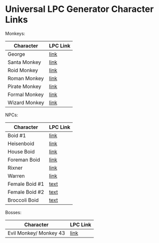 # Universal LPC Generator Character Links

Monkeys:

| Character     | LPC Link                                                                                                                                                                                                                                                                                                                                                                                                                                                                                                                                                                                                                                                                                                                                                                       |
| ------------- | ------------------------------------------------------------------------------------------------------------------------------------------------------------------------------------------------------------------------------------------------------------------------------------------------------------------------------------------------------------------------------------------------------------------------------------------------------------------------------------------------------------------------------------------------------------------------------------------------------------------------------------------------------------------------------------------------------------------------------------------------------------------------------ |
| George        | [link](https://sanderfrenken.github.io/Universal-LPC-Spritesheet-Character-Generator/#?body=Body_color_amber&head=Human_male_amber&sex=male&nose=Button_nose_amber&ears=none&shadow=Shadow_shadow&tail=Cat_Tail_chestnut&furry_ears=none&eyes=Eyes_blue&eyebrows=Thick_Eyebrows_ash&shield=none&beard=none&wrinkes=none&hair=Cowlick_tall_chestnut&vest=none&clothes=Longsleeve_rose&legs=Pantaloons_rose&backpack=none&shoes=none&socks=none)                                                                                                                                                                                                                                                                                                                                 |
| Santa Monkey  | [link](https://sanderfrenken.github.io/Universal-LPC-Spritesheet-Character-Generator/#?body=Body_color_amber&head=Human_male_amber&sex=male&nose=Button_nose_amber&ears=none&shadow=Shadow_shadow&tail=Cat_Tail_chestnut&furry_ears=none&eyes=Eyes_blue&eyebrows=Thick_Eyebrows_ash&shield=none&beard=none&wrinkes=none&hair=Cowlick_tall_chestnut&vest=none&clothes=Longsleeve_rose&legs=Pants_maroon&backpack=none&shoes=none&socks=none&prosthesis_leg=none&prosthesis_hand=none&hat=Santa_red&neck=none&wound_arm=none&wound_mouth=none&wound_eye=none&overalls=Overalls_red&weapon=Longsword_longsword)                                                                                                                                                                   |
| Roid Monkey   | [link](https://sanderfrenken.github.io/Universal-LPC-Spritesheet-Character-Generator/#?body=Body_color_amber&head=Human_male_amber&sex=muscular&nose=Button_nose_amber&ears=none&shadow=Shadow_shadow&tail=Cat_Tail_chestnut&furry_ears=none&eyes=Eyes_blue&eyebrows=Thick_Eyebrows_ash&shield=none&beard=none&wrinkes=none&hair=Cowlick_tall_chestnut&vest=none&clothes=Longsleeve_rose&legs=Pants_maroon&backpack=none&shoes=none&socks=none&prosthesis_leg=none&prosthesis_hand=none&hat=none&neck=none&wound_arm=none&wound_mouth=none&wound_eye=none&overalls=none&weapon=none&ammo=none&quiver=none&cargo=none)                                                                                                                                                          |
| Roman Monkey  | [link](https://liberatedpixelcup.github.io/Universal-LPC-Spritesheet-Character-Generator/#?body=Body_color_amber&head=Human_male_amber&sex=muscular&nose=Button_nose_amber&ears=none&shadow=Shadow_shadow&tail=Cat_Tail_chestnut&furry_ears=none&eyes=Eyes_blue&eyebrows=Thick_Eyebrows_ash&shield=Spartan_shield_spartan&beard=none&wrinkes=none&hair=Cowlick_tall_chestnut&vest=none&clothes=Longsleeve_rose&legs=Pants_maroon&backpack=none&shoes=none_Armour&socks=none&prosthesis_leg=none&prosthesis_hand=none&hat=Legion_gold&neck=none&wound_arm=none&wound_mouth=none&wound_eye=none&overalls=none&weapon=none&ammo=none&quiver=none&cargo=none&visor=none_Grated_visor&accessory=Legion_Plumage_red&shoulders=Legion_steel&arms=none_Armour&bauldron=Bauldron_white) |
| Pirate Monkey | [link](https://sanderfrenken.github.io/Universal-LPC-Spritesheet-Character-Generator/#?body=Body_color_amber&head=Human_male_amber&sex=male&nose=Button_nose_amber&ears=none&shadow=Shadow_shadow&tail=Cat_Tail_chestnut&furry_ears=none&eyes=Eyes_blue&eyebrows=Thick_Eyebrows_ash&shield=none&beard=none&wrinkes=none&hair=Cowlick_tall_chestnut&vest=none&clothes=Longsleeve_rose&legs=Pantaloons_rose&backpack=none&shoes=none&socks=none&prosthesis_leg=none&prosthesis_hand=Hook_hand_hook&facial_eyes=Eyepatch_Left_black&hat=Tricorne_pirate_captain_black&necklace=none&weapon=none)                                                                                                                                                                                  |
| Formal Monkey | [link](https://sanderfrenken.github.io/Universal-LPC-Spritesheet-Character-Generator/#?body=Body_color_amber&head=Human_male_amber&sex=male&nose=Button_nose_amber&ears=none&shadow=Shadow_shadow&tail=Cat_Tail_chestnut&furry_ears=none&eyes=Eyes_blue&eyebrows=Thick_Eyebrows_ash&shield=none&beard=none&wrinkes=none&hair=Cowlick_tall_chestnut&vest=none&clothes=Striped_Collared/Formal_Longsleeve_white&legs=Pants_black&backpack=none&shoes=none&socks=none&hat=none&jacket=Collared_coat_black&neck=Necktie_red&belt=none&facial_eyes=Nerd_Glasses_black&facial_left=none)                                                                                                                                                                                             |
| Wizard Monkey | [link](https://sanderfrenken.github.io/Universal-LPC-Spritesheet-Character-Generator/#?body=Body_color_amber&head=Human_male_amber&sex=male&nose=Button_nose_amber&ears=none&shadow=Shadow_shadow&tail=Cat_Tail_chestnut&furry_ears=none&eyes=Eyes_blue&eyebrows=Thick_Eyebrows_ash&shield=none&beard=none&wrinkes=none&hair=Cowlick_tall_chestnut&vest=none&clothes=none&legs=Pants_black&backpack=none&shoes=none&socks=none&hat=Misc_Magic_Hats_starry_moon&jacket=Trench_coat_dark_gray&neck=none&belt=none&facial_eyes=none&facial_left=none&cape=Solid_lavender&weapon=Simple_staff_simple)                                                                                                                                                                              |

NPCs:

| Character      | LPC Link                                                                                                                                                                                                                                                                                                                                                                                                                                                                                                                                                                                                                                                                                                                                                                                                      |
| -------------- | ------------------------------------------------------------------------------------------------------------------------------------------------------------------------------------------------------------------------------------------------------------------------------------------------------------------------------------------------------------------------------------------------------------------------------------------------------------------------------------------------------------------------------------------------------------------------------------------------------------------------------------------------------------------------------------------------------------------------------------------------------------------------------------------------------------- |
| Boid #1        | [link](https://sanderfrenken.github.io/Universal-LPC-Spritesheet-Character-Generator/#?body=Body_color_light&head=Human_male_light&facial_eyes=Nerd_Glasses_black&jacket=none&clothes=Collared/Formal_Longsleeve_white&apron=Apron_walnut&legs=Pants_white&beard=none&eyebrows=Thick_Eyebrows_dark_brown&wrinkes=none&hair=none&visor=none&shoes=Boots_blue&jacket_pockets=Jacket_pockets_white&jacket_collar=Frock_collar_blue&jacket_trim=Frock_coat_buttons_blue&nose=none&shadow=Shadow_shadow)                                                                                                                                                                                                                                                                                                           |
| Heisenboid     | [link](https://liberatedpixelcup.github.io/Universal-LPC-Spritesheet-Character-Generator/#?body=Body_color_light&head=Human_male_light&facial_eyes=Nerd_Glasses_black&jacket=none&clothes=Collared%2FFormal_Longsleeve_white&apron=Apron_walnut&legs=Pants_white&beard=Medium_Beard_light_brown&eyebrows=Thick_Eyebrows_dark_brown&wrinkes=Wrinkles_light&hair=none_Bob&visor=none&shoes=Basic_Boots_black&jacket_pockets=Jacket_pockets_white&jacket_collar=Frock_collar_blue&jacket_trim=Frock_coat_buttons_blue&nose=none&shadow=Shadow_shadow&gloves=Gloves_blue)                                                                                                                                                                                                                                         |
| House Boid     | [link](https://liberatedpixelcup.github.io/Universal-LPC-Spritesheet-Character-Generator/#?body=Body_color_light&head=Human_male_light&facial_eyes=none_Nerd_Glasses&jacket=Collared_coat_black&clothes=Longsleeve_sky&apron=none_Apron&legs=Long_Pants_black&beard=5_O%27clock_Shadow_platinum&eyebrows=Thick_Eyebrows_dark_brown&wrinkes=none&hair=Messy3_gray&visor=none&shoes=Basic_Shoes_charcoal&jacket_pockets=Jacket_pockets_white&jacket_collar=Frock_collar_blue&jacket_trim=Frock_coat_buttons_blue&nose=none&shadow=Shadow_shadow&weapon=Cane_cane&eye_color=none_Eye_Color)                                                                                                                                                                                                                      |
| Foreman Boid   | [link](https://liberatedpixelcup.github.io/Universal-LPC-Spritesheet-Character-Generator/#?body=Body_color_brown&head=Human_male_brown&facial_eyes=none_Nerd_Glasses&jacket=Frock_coat_white&clothes=Longsleeve_blue&apron=none_Apron&legs=Long_Pants_black&beard=none_5_O%27clock_Shadow&eyebrows=Thick_Eyebrows_dark_brown&wrinkes=none&hair=none_Afro&visor=none&shoes=Basic_Shoes_charcoal&jacket_pockets=Jacket_pockets_white&jacket_collar=Frock_collar_blue&jacket_trim=Frock_coat_buttons_blue&nose=none&shadow=Shadow_shadow&weapon=none_Cane&eye_color=none_Eye_Color&neck=Necktie_navy)                                                                                                                                                                                                            |
| Rixner         | [link](https://sanderfrenken.github.io/Universal-LPC-Spritesheet-Character-Generator/#?body=Body_color_light&head=Human_male_light&facial_eyes=Nerd_Glasses_blue&jacket=none&clothes=Longsleeve_red&apron=none&legs=Pants_black&beard=none&eyebrows=Thick_Eyebrows_dark_brown&wrinkes=none&hair=Messy3_gray&visor=none&shoes=Shoes_black&jacket_pockets=Jacket_pockets_white&jacket_collar=none&jacket_trim=Frock_coat_buttons_blue&nose=none&shadow=Shadow_shadow&neck=Necktie_base&belt=Leather_Belt_charcoal)                                                                                                                                                                                                                                                                                              |
| Warren         | [link](https://sanderfrenken.github.io/Universal-LPC-Spritesheet-Character-Generator/#?body=Body_color_light&head=Human_male_light&eyebrows=Thick_Eyebrows_gray&beard=Medium_Beard_white&hair=Idol_white&legs=Pants_gray&clothes=Shortsleeve_green&socks=Tabi_Socks_white&shoes=Shoes_black&shadow=Shadow_shadow&wrinkes=none&mustache=Horseshoe_Mustache_gray&facial_eyes=none&jacket_collar=Frock_collar_teal&eyes=Eyes_brown)                                                                                                                                                                                                                                                                                                                                                                              |
| Female Boid #1 | [text](https://liberatedpixelcup.github.io/Universal-LPC-Spritesheet-Character-Generator/#?body=Body_color_light&head=Human_male_light&facial_eyes=none_Nerd_Glasses&jacket=none_Tabard&clothes=Longsleeve_slate&apron=none_Apron_full&legs=Plain_skirt_blue&beard=none&eyebrows=Thick_Eyebrows_dark_brown&wrinkes=none&hair=Bangs_bun_dark_brown&visor=none&shoes=Sandals_blue&jacket_pockets=Jacket_pockets_white&jacket_collar=Frock_collar_blue&jacket_trim=Frock_coat_buttons_blue&nose=none&shadow=Shadow_shadow&sex=male&overalls=none_Overalls&wheelchair=none_Wheelchair&dress=none_Slit_dress&ring=none_Stud_Ring&earring_left=Simple_Earring_Left_gold&earrings=Stud_earrings_gold)                                                                                                                |
| Female Boid #2 | [text](https://liberatedpixelcup.github.io/Universal-LPC-Spritesheet-Character-Generator/#?body=Body_color_light&head=Human_male_light&facial_eyes=none_Nerd_Glasses&jacket=none_Tabard&clothes=Longsleeve_2_Buttoned_white&apron=none_Apron_full&legs=Pantaloons_green&beard=none&eyebrows=Thick_Eyebrows_red&wrinkes=none&hair=Long_orange&visor=none&shoes=Ghillies_blue&jacket_pockets=Jacket_pockets_white&jacket_collar=none_Frock_collar&jacket_trim=Frock_coat_buttons_blue&nose=none&shadow=Shadow_shadow&sex=teen&overalls=none_Overalls&wheelchair=none_Wheelchair&dress=none_Slit_dress&ring=none_Stud_Ring&earring_left=none_Simple_Earring_Left&earrings=none_Stud_earrings&socks=Ankle_Socks_sky&expression=none_Neutral&eye_color=Eye_Color_orange&necklace=Necklace_pirate&neck=none_Cravat) |
| Broccoli Boid  | [text](https://liberatedpixelcup.github.io/Universal-LPC-Spritesheet-Character-Generator/#?body=Body_color_bright_green&head=Human_male_bright_green&facial_eyes=none_Nerd_Glasses&jacket=none_Collared_coat&clothes=none_Longsleeve&apron=none_Apron&legs=Pants_forest&beard=none_5_O%27clock_Shadow&eyebrows=Thick_Eyebrows_dark_brown&wrinkes=none&hair=Natural_green&visor=none&shoes=Basic_Shoes_charcoal&jacket_pockets=Jacket_pockets_white&jacket_collar=Frock_collar_blue&jacket_trim=none_Frock_coat_buttons&nose=none&shadow=Shadow_shadow&weapon=none_Cane&eye_color=none_Eye_Color&neck=none_Bowtie&necklace=Chain_Necklace_gold&sex=muscular)                                                                                                                                                   |

Bosses:

| Character              | LPC Link                                                                                                                                                                                                                                                                                                                                                                                                                                                                           |
| ---------------------- | ---------------------------------------------------------------------------------------------------------------------------------------------------------------------------------------------------------------------------------------------------------------------------------------------------------------------------------------------------------------------------------------------------------------------------------------------------------------------------------- |
| Evil Monkey/ Monkey 43 | [link](https://liberatedpixelcup.github.io/Universal-LPC-Spritesheet-Character-Generator/#?body=Body_color_amber&head=Human_male_amber&sex=male&nose=Button_nose_amber&ears=none&shadow=Shadow_shadow&tail=Cat_Tail_chestnut&furry_ears=none&eyes=Eyes_blue&eyebrows=Thick_Eyebrows_ash&shield=none&beard=none&wrinkes=none&hair=Cowlick_tall_chestnut&vest=none&clothes=Longsleeve_rose&legs=Pantaloons_rose&backpack=none&shoes=none&socks=none&facial_eyes=Eyepatch_Left_black) |
